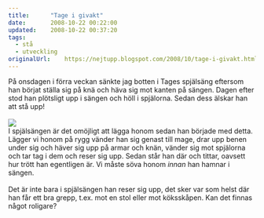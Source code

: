 ```yaml
---
title:		"Tage i givakt"
date:		2008-10-22 00:22:00
updated:	2008-10-22 00:37:20
tags: 
  - stå
  - utveckling	
originalUrl:	https://nejtupp.blogspot.com/2008/10/tage-i-givakt.html
---
```


På onsdagen i förra veckan sänkte jag botten i Tages spjälsäng eftersom han börjat ställa sig på knä och häva sig mot kanten på sängen. Dagen efter stod han plötsligt upp i sängen och höll i spjälorna. Sedan dess älskar han att stå upp!<br><br><img src="../../../../img/_MG_8769_1024pix.jpg"><br>I spjälsängen är det omöjligt att lägga honom sedan han började med detta. Lägger vi honom på rygg vänder han sig genast till mage, drar upp benen under sig och häver sig upp på armar och knän, vänder sig mot spjälorna och tar tag i dem och reser sig upp. Sedan står han där och tittar, oavsett hur trött han egentligen är. Vi måste söva honom <span style="font-style: italic;">innan</span> han hamnar i sängen.<br><br>Det är inte bara i spjälsängen han reser sig upp, det sker var som helst där han får ett bra grepp, t.ex. mot en stol eller mot köksskåpen. Kan det finnas något roligare?
<!-- no comments on this post -->